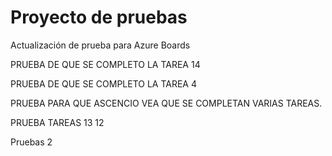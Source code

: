 # Proyecto de pruebas

Actualización de prueba para Azure Boards

PRUEBA DE QUE SE COMPLETO LA TAREA 14

PRUEBA DE QUE SE COMPLETO LA TAREA 4

PRUEBA PARA QUE ASCENCIO VEA QUE SE COMPLETAN VARIAS TAREAS.

PRUEBA TAREAS 13 12

<!-- sync azure tasks -->

<!-- sync azure tasks -->

Pruebas 2
